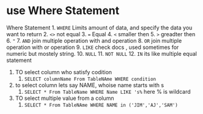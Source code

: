 
# use Where Statement

Where Statement
    1. `WHERE` Limits amount of data, and specify the data you want to return
    2. `<>`  not equal
    3. `=` Equal
    4. `<` smaller then
    5. `>` greadter then
    6. `"` 
    7. `AND` join multiple operation with and operation
    8. `OR`  join multiple operation with or operation
    9. `LIKE`   check docs , used sometimes for numeric but mostely string.
    10. `NULL`
    11. `NOT NULL`
    12. `IN` its like multiple equal statement
   

1. TO select column who satisfy codition 
   1. `SELECT columnName From TableNAme WHERE condition`
2. to select column lets say NAME, whoise name starts with s
   1. `SELECT * From TableName WHERE Name LIKE 's%`  here % is wildcard
3. TO select multiple value from a column
   1. `SELECT * From TableNAme WHERE NAME in ('JIM','AJ','SAM')`